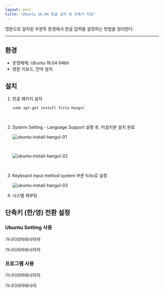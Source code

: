```yaml
---
layout: post
title: "Ubuntu 16.04 한글 설치 및 단축키 지정"
---
```


영문으로 설치된 우분투 환경에서 한글 입력을 설정하는 방법을 정리한다.

------

## 환경

- 운영체제: Ubuntu 16.04 64bit
- 영문 키보드, 언어 설치

## 설치

1. 한글 패키지 설치

   ```shell
   sudo apt-get install fcitx-hangul
   ```

   ​

2. System Setting - Language Support 실행 후, 미설치분 설치 완료

   ![ubuntu-install-hangul-01](https://user-images.githubusercontent.com/29933947/34772116-4cdefb18-f64a-11e7-9621-8251f2ef3162.png)

   ​

   ![ubuntu-install-hangul-02](https://user-images.githubusercontent.com/29933947/34772118-4e410d48-f64a-11e7-8633-a8f067c0141b.png)

   ​

3. Keyboard input method system 부문 fcitx로 설정

   ![ubuntu-install-hangul-03](https://user-images.githubusercontent.com/29933947/34772121-503ac382-f64a-11e7-9d94-2c7d66a2743f.png)

4. 시스템 재부팅



## 단축키 (한/영) 전환 설정

### Ubuntu Setting 사용

가나다라마바사아자

가나다라마바사아자

### 프로그램 사용

가나다라마바사아자

가나다라마바사아







